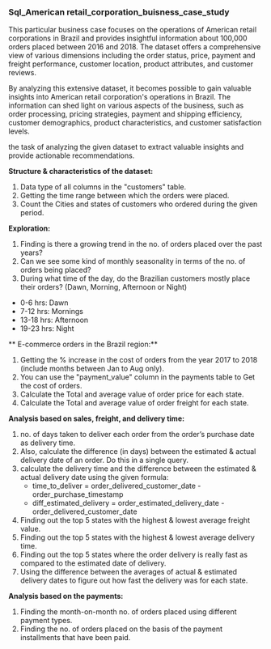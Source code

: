 ### Sql_American retail_corporation_buisness_case_study

This particular business case focuses on the operations of American retail corporations in Brazil and provides insightful information about 100,000 orders placed between 2016 and 2018. The dataset offers a comprehensive view of various dimensions including the order status, price, payment and freight performance, customer location, product attributes, and customer reviews.

By analyzing this extensive dataset, it becomes possible to gain valuable insights into American retail corporation's operations in Brazil. The information can shed light on various aspects of the business, such as order processing, pricing strategies, payment and shipping efficiency, customer demographics, product characteristics, and customer satisfaction levels.

the task of analyzing the given dataset to extract valuable insights and provide actionable recommendations.

**Structure & characteristics of the dataset:**
  1. Data type of all columns in the "customers" table.
  2. Getting the time range between which the orders were placed.
  3. Count the Cities and states of customers who ordered during the given period.

**Exploration:**
  1. Finding is there a growing trend in the no. of orders placed over the past years?
  2. Can we see some kind of monthly seasonality in terms of the no. of orders being placed?
  3. During what time of the day, do the Brazilian customers mostly place their orders? (Dawn, Morning, Afternoon or Night)
   * 0-6 hrs: Dawn
   * 7-12 hrs: Mornings
   * 13-18 hrs: Afternoon
   * 19-23 hrs: Night

** E-commerce orders in the Brazil region:**
  1. Getting the % increase in the cost of orders from the year 2017 to 2018 (include months between Jan to Aug only).
  2. You can use the "payment_value" column in the payments table to Get the cost of orders.
  3. Calculate the Total and average value of order price for each state.
  4. Calculate the Total and average value of order freight for each state.

**Analysis based on sales, freight, and delivery time:**
  1. no. of days taken to deliver each order from the order’s purchase date as delivery time.
  2. Also, calculate the difference (in days) between the estimated & actual delivery date of an order.
     Do this in a single query.
  3. calculate the delivery time and the difference between the estimated & actual delivery date using the given formula:
       * time_to_deliver = order_delivered_customer_date - order_purchase_timestamp
       * diff_estimated_delivery = order_estimated_delivery_date - order_delivered_customer_date
  4. Finding out the top 5 states with the highest & lowest average freight value.
  5. Finding out the top 5 states with the highest & lowest average delivery time.
  6. Finding out the top 5 states where the order delivery is really fast as compared to the estimated date of delivery.
  7. Using the difference between the averages of actual & estimated delivery dates to figure out how fast the delivery was for each state.

**Analysis based on the payments:**
  1. Finding the month-on-month no. of orders placed using different payment types.
  2. Finding the no. of orders placed on the basis of the payment installments that have been paid.
     
